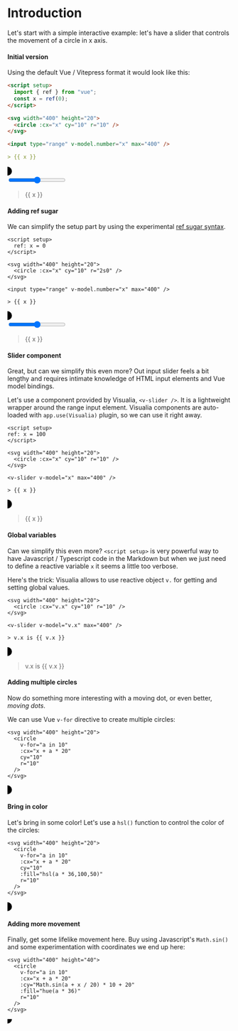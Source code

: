 # Introduction

Let's start with a simple interactive example: let's have a slider that controls the movement of a circle in x axis.

#### Initial version

Using the default Vue / Vitepress format it would look like this:

```md
<script setup>
  import { ref } from "vue";
  const x = ref(0);
</script>

<svg width="400" height="20">
  <circle :cx="x" cy="10" r="10" />
</svg>

<input type="range" v-model.number="x" max="400" />

> {{ x }}
```

<script setup>
  import { ref } from "vue";
  const x = ref(0);
</script>

<svg width="400" height="20">
  <circle :cx="x" cy="10" r="10" />
</svg>

<input type="range" v-model.number="x" max="400" />

> {{ x }}

#### Adding ref sugar

We can simplify the setup part by using the experimental [ref sugar syntax](https://github.com/vuejs/rfcs/pull/228).

```md{2}
<script setup>
  ref: x = 0
</script>

<svg width="400" height="20">
  <circle :cx="x" cy="10" r="2s0" />
</svg>

<input type="range" v-model.number="x" max="400" />

> {{ x }}
```

<svg width="400" height="20">
  <circle :cx="x" cy="10" r="10" />
</svg>

<input type="range" v-model.number="x" max="400" />

> {{ x }}

#### Slider component

Great, but can we simplify this even more? Out input slider feels a bit lengthy and requires intimate knowledge of HTML input elements and Vue model bindings.

Let's use a component provided by Visualia, `<v-slider />`. It is a lightweight wrapper around the range input element. Visualia components are auto-loaded with `app.use(Visualia)` plugin, so we can use it right away.

```md{9}
<script setup>
ref: x = 100
</script>

<svg width="400" height="20">
  <circle :cx="x" cy="10" r="10" />
</svg>

<v-slider v-model="x" max="400" />

> {{ x }}
```

<svg width="400" height="20">
  <circle :cx="x" cy="10" r="10" />
</svg>

<v-slider v-model="x" max="400" />

> {{ x }}

#### Global variables

Can we simplify this even more? `<script setup>` is very powerful way to have Javascript / Typescript code in the Markdown but when we just need to define a reactive variable `x` it seems a little too verbose.

Here's the trick: Visualia allows to use reactive object `v.` for getting and setting global values.

```md{2,5}
<svg width="400" height="20">
  <circle :cx="v.x" cy="10" r="10" />
</svg>

<v-slider v-model="v.x" max="400" />

> v.x is {{ v.x }}
```

<svg width="400" height="20">
  <circle :cx="v.x" cy="10" r="10" />
</svg>

<v-slider v-model="v.x" max="400" />

> v.x is {{ v.x }}

#### Adding multiple circles

Now do something more interesting with a moving dot, or even better, _moving dots_.

We can use Vue `v-for` directive to create multiple circles:

```md{3-4}
<svg width="400" height="20">
  <circle
    v-for="a in 10"
    :cx="x + a * 20"
    cy="10"
    r="10"
  />
</svg>
```

<svg width="400" height="20">
  <circle
    v-for="a in 10"
    :cx="x + a * 20"
    cy="10"
    r="10"
  />
</svg>

<v-slider v-model="x" max="400" />

#### Bring in color

Let's bring in some color! Let's use a `hsl()` function to control the color of the circles:

```md{7}
<svg width="400" height="20">
  <circle
    v-for="a in 10"
    :cx="x + a * 20"
    cy="10"
    :fill="hsl(a * 36,100,50)"
    r="10"
  />
</svg>
```

<svg width="400" height="20">
  <circle
    v-for="a in 10"
    :cx="x + a * 20"
    cy="10"
    :fill="hsl(a * 36,100,50)"
    r="10"
  />
</svg>

<v-slider v-model="x" max="400" />

#### Adding more movement

Finally, get some lifelike movement here. Buy using Javascript's `Math.sin()` and some experimentation with coordinates we end up here:

```md{5}
<svg width="400" height="40">
  <circle
    v-for="a in 10"
    :cx="x + a * 20"
    :cy="Math.sin(a + x / 20) * 10 + 20"
    :fill="hue(a * 36)"
    r="10"
  />
</svg>
```

<svg width="400" height="40">
  <circle
    v-for="a in 10"
    :cx="x + a * 20"
    :cy="Math.sin(a + x / 20) * 10 + 20"
    :fill="hue(a * 36)"
    r="10"
  />
</svg>

<v-slider v-model="x" max="400" />
